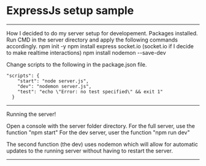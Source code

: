 # ExpressJs setup sample

---

How I decided to do my server setup for developement.
Packages installed.
Run CMD in the server directory and apply the following commands accordingly.
npm init -y
npm install express socket.io (socket.io if I decide to make realtime interactions)
npm install nodemon --save-dev

Change scripts to the following in the package.json file.
```
"scripts": {
    "start": "node server.js",
    "dev": "nodemon server.js",
    "test": "echo \"Error: no test specified\" && exit 1"
  }
```

---

Running the server!

Open a console with the server folder directory.
For the full server, use the function "npm start"
For the dev server, user the function "npm run dev"

The second function (the dev) uses nodemon which will allow for automatic updates to the running server without having to restart the server.

---

